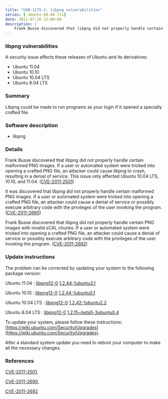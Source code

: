 ```yaml
---
title: "USN-1175-1: libpng vulnerabilities"
series: [ ubuntu-08.04-lts]
date: 2011-07-26 12:00:00
description: |
    Frank Busse discovered that libpng did not properly handle certain malformed PNG images. If a user or automated system were tricked into opening a crafted PNG file, an attacker could cause libpng to crash, resulting in a denial of service. This issue only affected Ubuntu 10.04 LTS, 10.10, and 11.04. ([CVE-2011-2501](http://people.ubuntu.com/~ubuntu-security/cve/CVE-2011-2501))
--- 
```

 
### libpng vulnerabilities

A security issue affects these releases of Ubuntu and its derivatives:

* Ubuntu 11.04
* Ubuntu 10.10
* Ubuntu 10.04 LTS
* Ubuntu 8.04 LTS

### Summary

Libpng could be made to run programs as your login if it opened a specially crafted file.

### Software description

* libpng 

### Details

Frank Busse discovered that libpng did not properly handle certain malformed PNG images. If a user or automated system were tricked into opening a crafted PNG file, an attacker could cause libpng to crash, resulting in a denial of service. This issue only affected Ubuntu 10.04 LTS, 10.10, and 11.04. ([CVE-2011-2501](http://people.ubuntu.com/~ubuntu-security/cve/CVE-2011-2501))

It was discovered that libpng did not properly handle certain malformed PNG images. If a user or automated system were tricked into opening a crafted PNG file, an attacker could cause a denial of service or possibly execute arbitrary code with the privileges of the user invoking the program. ([CVE-2011-2690](http://people.ubuntu.com/~ubuntu-security/cve/CVE-2011-2690))

Frank Busse discovered that libpng did not properly handle certain PNG images with invalid sCAL chunks. If a user or automated system were tricked into opening a crafted PNG file, an attacker could cause a denial of service or possibly execute arbitrary code with the privileges of the user invoking the program. ([CVE-2011-2692](http://people.ubuntu.com/~ubuntu-security/cve/CVE-2011-2692)) 

### Update instructions

The problem can be corrected by updating your system to the following package version:

Ubuntu 11.04
 : [libpng12-0](https://launchpad.net/ubuntu/+source/libpng) <span> [1.2.44-1ubuntu3.1](https://launchpad.net/ubuntu/+source/libpng/1.2.44-1ubuntu3.1) </span> 

Ubuntu 10.10
 : [libpng12-0](https://launchpad.net/ubuntu/+source/libpng) <span> [1.2.44-1ubuntu0.1](https://launchpad.net/ubuntu/+source/libpng/1.2.44-1ubuntu0.1) </span> 

Ubuntu 10.04 LTS
 : [libpng12-0](https://launchpad.net/ubuntu/+source/libpng) <span> [1.2.42-1ubuntu2.2](https://launchpad.net/ubuntu/+source/libpng/1.2.42-1ubuntu2.2) </span> 

Ubuntu 8.04 LTS
 : [libpng12-0](https://launchpad.net/ubuntu/+source/libpng) <span> [1.2.15~beta5-3ubuntu0.4](https://launchpad.net/ubuntu/+source/libpng/1.2.15~beta5-3ubuntu0.4) </span> 

To update your system, please follow these instructions: [https://wiki.ubuntu.com/Security/Upgrades](https://wiki.ubuntu.com/Security/Upgrades).

After a standard system update you need to reboot your computer to make all the necessary changes. 

### References

 [CVE-2011-2501](http://people.ubuntu.com/~ubuntu-security/cve/CVE-2011-2501), 

 [CVE-2011-2690](http://people.ubuntu.com/~ubuntu-security/cve/CVE-2011-2690), 

 [CVE-2011-2692](http://people.ubuntu.com/~ubuntu-security/cve/CVE-2011-2692)
 
